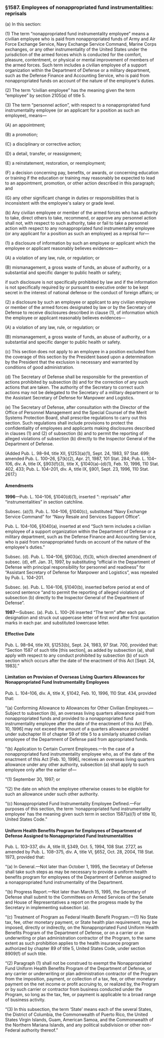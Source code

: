 ### §1587. Employees of nonappropriated fund instrumentalities: reprisals ###

(a) In this section:

(1) The term “nonappropriated fund instrumentality employee” means a civilian employee who is paid from nonappropriated funds of Army and Air Force Exchange Service, Navy Exchange Service Command, Marine Corps exchanges, or any other instrumentality of the United States under the jurisdiction of the armed forces which is conducted for the comfort, pleasure, contentment, or physical or mental improvement of members of the armed forces. Such term includes a civilian employee of a support organization within the Department of Defense or a military department, such as the Defense Finance and Accounting Service, who is paid from nonappropriated funds on account of the nature of the employee's duties.

(2) The term “civilian employee” has the meaning given the term “employee” by section 2105(a) of title 5.

(3) The term “personnel action”, with respect to a nonappropriated fund instrumentality employee (or an applicant for a position as such an employee), means—

(A) an appointment;

(B) a promotion;

(C) a disciplinary or corrective action;

(D) a detail, transfer, or reassignment;

(E) a reinstatement, restoration, or reemployment;

(F) a decision concerning pay, benefits, or awards, or concerning education or training if the education or training may reasonably be expected to lead to an appointment, promotion, or other action described in this paragraph; and

(G) any other significant change in duties or responsibilities that is inconsistent with the employee's salary or grade level.

(b) Any civilian employee or member of the armed forces who has authority to take, direct others to take, recommend, or approve any personnel action shall not, with respect to such authority, take or fail to take a personnel action with respect to any nonappropriated fund instrumentality employee (or any applicant for a position as such an employee) as a reprisal for—

(1) a disclosure of information by such an employee or applicant which the employee or applicant reasonably believes evidences—

(A) a violation of any law, rule, or regulation; or

(B) mismanagement, a gross waste of funds, an abuse of authority, or a substantial and specific danger to public health or safety;

if such disclosure is not specifically prohibited by law and if the information is not specifically required by or pursuant to executive order to be kept secret in the interest of national defense or the conduct of foreign affairs; or

(2) a disclosure by such an employee or applicant to any civilian employee or member of the armed forces designated by law or by the Secretary of Defense to receive disclosures described in clause (1), of information which the employee or applicant reasonably believes evidences—

(A) a violation of any law, rule, or regulation; or

(B) mismanagement, a gross waste of funds, an abuse of authority, or a substantial and specific danger to public health or safety.

(c) This section does not apply to an employee in a position excluded from the coverage of this section by the President based upon a determination by the President that the exclusion is necessary and warranted by conditions of good administration.

(d) The Secretary of Defense shall be responsible for the prevention of actions prohibited by subsection (b) and for the correction of any such actions that are taken. The authority of the Secretary to correct such actions may not be delegated to the Secretary of a military department or to the Assistant Secretary of Defense for Manpower and Logistics.

(e) The Secretary of Defense, after consultation with the Director of the Office of Personnel Management and the Special Counsel of the Merit Systems Protection Board, shall prescribe regulations to carry out this section. Such regulations shall include provisions to protect the confidentiality of employees and applicants making disclosures described in clauses (1) and (2) of subsection (b) and to permit the reporting of alleged violations of subsection (b) directly to the Inspector General of the Department of Defense.

(Added Pub. L. 98–94, title XII, §1253(a)(1), Sept. 24, 1983, 97 Stat. 699; amended Pub. L. 100–26, §7(k)(2), Apr. 21, 1987, 101 Stat. 284; Pub. L. 104–106, div. A, title IX, §903(f)(3), title X, §1040(a)–(d)(1), Feb. 10, 1996, 110 Stat. 402, 433; Pub. L. 104–201, div. A, title IX, §901, Sept. 23, 1996, 110 Stat. 2617.)

#### Amendments ####

**1996**—Pub. L. 104–106, §1040(d)(1), inserted “: reprisals” after “instrumentalities” in section catchline.

Subsec. (a)(1). Pub. L. 104–106, §1040(c), substituted “Navy Exchange Service Command” for “Navy Resale and Services Support Office”.

Pub. L. 104–106, §1040(a), inserted at end “Such term includes a civilian employee of a support organization within the Department of Defense or a military department, such as the Defense Finance and Accounting Service, who is paid from nonappropriated funds on account of the nature of the employee's duties.”

Subsec. (d). Pub. L. 104–106, §903(a), (f)(3), which directed amendment of subsec. (d), eff. Jan. 31, 1997, by substituting “official in the Department of Defense with principal responsibility for personnel and readiness” for “Assistant Secretary of Defense for Manpower and Logistics”, was repealed by Pub. L. 104–201.

Subsec. (e). Pub. L. 104–106, §1040(b), inserted before period at end of second sentence “and to permit the reporting of alleged violations of subsection (b) directly to the Inspector General of the Department of Defense”.

**1987**—Subsec. (a). Pub. L. 100–26 inserted “The term” after each par. designation and struck out uppercase letter of first word after first quotation marks in each par. and substituted lowercase letter.

#### Effective Date ####

Pub. L. 98–94, title XII, §1253(b), Sept. 24, 1983, 97 Stat. 700, provided that: “Section 1587 of such title [this section], as added by subsection (a), shall apply with respect to any conduct prohibited by subsection (b) of such section which occurs after the date of the enactment of this Act [Sept. 24, 1983].”

#### Limitation on Provision of Overseas Living Quarters Allowances for Nonappropriated Fund Instrumentality Employees ####

Pub. L. 104–106, div. A, title X, §1042, Feb. 10, 1996, 110 Stat. 434, provided that:

“(a) Conforming Allowance to Allowances for Other Civilian Employees.—Subject to subsection (b), an overseas living quarters allowance paid from nonappropriated funds and provided to a nonappropriated fund instrumentality employee after the date of the enactment of this Act [Feb. 10, 1996] may not exceed the amount of a quarters allowance provided under subchapter III of chapter 59 of title 5 to a similarly situated civilian employee of the Department of Defense paid from appropriated funds.

“(b) Application to Certain Current Employees.—In the case of a nonappropriated fund instrumentality employee who, as of the date of the enactment of this Act [Feb. 10, 1996], receives an overseas living quarters allowance under any other authority, subsection (a) shall apply to such employee only after the earlier of—

“(1) September 30, 1997; or

“(2) the date on which the employee otherwise ceases to be eligible for such an allowance under such other authority.

“(c) Nonappropriated Fund Instrumentality Employee Defined.—For purposes of this section, the term ‘nonappropriated fund instrumentality employee’ has the meaning given such term in section 1587(a)(1) of title 10, United States Code.”

#### Uniform Health Benefits Program for Employees of Department of Defense Assigned to Nonappropriated Fund Instrumentalities ####

Pub. L. 103–337, div. A, title III, §349, Oct. 5, 1994, 108 Stat. 2727, as amended by Pub. L. 108–375, div. A, title VI, §652, Oct. 28, 2004, 118 Stat. 1973, provided that:

“(a) In General.—Not later than October 1, 1995, the Secretary of Defense shall take such steps as may be necessary to provide a uniform health benefits program for employees of the Department of Defense assigned to a nonappropriated fund instrumentality of the Department.

“(b) Progress Report.—Not later than March 15, 1995, the Secretary of Defense shall submit to the Committees on Armed Services of the Senate and House of Representatives a report on the progress made by the Secretary in implementing subsection (a).

“(c) Treatment of Program as Federal Health Benefit Program.—(1) No State tax, fee, other monetary payment, or State health plan requirement, may be imposed, directly or indirectly, on the Nonappropriated Fund Uniform Health Benefits Program of the Department of Defense, or on a carrier or an underwriting or plan administration contractor of the Program, to the same extent as such prohibition applies to the health insurance program authorized by chapter 89 of title 5, United States Code, under section 8909(f) of such title.

“(2) Paragraph (1) shall not be construed to exempt the Nonappropriated Fund Uniform Health Benefits Program of the Department of Defense, or any carrier or underwriting or plan administration contractor of the Program from the imposition, payment, or collection of a tax, fee, or other monetary payment on the net income or profit accruing to, or realized by, the Program or by such carrier or contractor from business conducted under the Program, so long as the tax, fee, or payment is applicable to a broad range of business activity.

“(3) In this subsection, the term ‘State’ means each of the several States, the District of Columbia, the Commonwealth of Puerto Rico, the United States Virgin Islands, Guam, American Samoa, and the Commonwealth of the Northern Mariana Islands, and any political subdivision or other non-Federal authority thereof.”